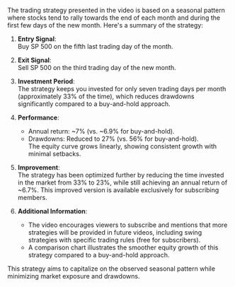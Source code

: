 The trading strategy presented in the video is based on a seasonal pattern where stocks tend to rally towards the end of each month and during the first few days of the new month. Here's a summary of the strategy:

1. **Entry Signal**:  
   Buy SP 500 on the fifth last trading day of the month.

2. **Exit Signal**:  
   Sell SP 500 on the third trading day of the new month.

3. **Investment Period**:  
   The strategy keeps you invested for only seven trading days per month (approximately 33% of the time), which reduces drawdowns significantly compared to a buy-and-hold approach.

4. **Performance**:  
   - Annual return: ~7% (vs. ~6.9% for buy-and-hold).  
   - Drawdowns: Reduced to 27% (vs. 56% for buy-and-hold).  
   The equity curve grows linearly, showing consistent growth with minimal setbacks.

5. **Improvement**:  
   The strategy has been optimized further by reducing the time invested in the market from 33% to 23%, while still achieving an annual return of ~6.7%. This improved version is available exclusively for subscribing members.

6. **Additional Information**:  
   - The video encourages viewers to subscribe and mentions that more strategies will be provided in future videos, including swing strategies with specific trading rules (free for subscribers).  
   - A comparison chart illustrates the smoother equity growth of this strategy compared to a buy-and-hold approach.

This strategy aims to capitalize on the observed seasonal pattern while minimizing market exposure and drawdowns.
